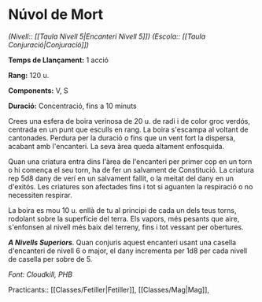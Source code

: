 # Núvol de Mort

*(Nivell:: [[Taula Nivell 5|Encanteri Nivell 5]]) (Escola:: [[Taula Conjuració|Conjuració]])*

**Temps de Llançament:** 1 acció

**Rang:** 120 u.

**Components:** V, S

**Duració:** Concentració, fins a 10 minuts

Crees una esfera de boira verinosa de 20 u. de radi i de color groc verdós, centrada en un punt que esculls en rang. La boira s'escampa al voltant de cantonades. Perdura per la duració o fins que un vent fort la dispersa, acabant amb l'encanteri. La seva àrea queda altament enfosquida.

Quan una criatura entra dins l'àrea de l'encanteri per primer cop en un torn o hi comença el seu torn, ha de fer un salvament de Constitució. La criatura rep 5d8 dany de verí en un salvament fallit, o la meitat del dany en un d'exitós. Les criatures son afectades fins i tot si aguanten la respiració o no necessiten respirar.

La boira es mou 10 u. enllà de tu al principi de cada un dels teus torns, rodolant sobre la superfície del terra. Els vapors, més pesants que aire, s'enfonsen al nivell més baix del terreny, fins i tot vessant per obertures.

***A Nivells Superiors***. Quan conjuris aquest encanteri usant una casella d'encanteri de nivell 6 o major, el dany incrementa per 1d8 per cada nivell de casella per sobre de 5.


*Font: Cloudkill, PHB*



Practicants:: [[Classes/Fetiller|Fetiller]], [[Classes/Mag|Mag]],